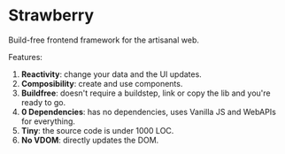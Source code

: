 # Strawberry

Build-free frontend framework for the artisanal web.

Features:

1. **Reactivity**: change your data and the UI updates.
2. **Composibility**: create and use components.
3. **Buildfree**: doesn't require a buildstep, link or copy the lib and you're ready to go.
4. **0 Dependencies**: has no dependencies, uses Vanilla JS and WebAPIs for everything.
5. **Tiny**: the source code is under 1000 LOC.
6. **No VDOM**: directly updates the DOM.
